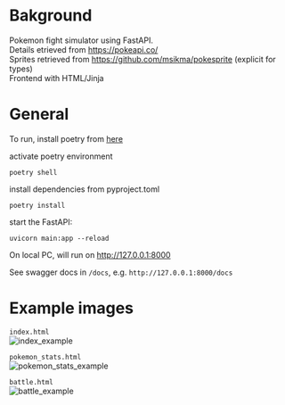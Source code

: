 # Bakground
Pokemon fight simulator using FastAPI.
<br>
Details etrieved from https://pokeapi.co/ 
<br>
Sprites retrieved from https://github.com/msikma/pokesprite (explicit for types)
<br>
Frontend with HTML/Jinja

# General

To run, install poetry from [here](https://python-poetry.org/docs/)

activate poetry environment

```
poetry shell
```

install dependencies from pyproject.toml

```
poetry install
```

start the FastAPI:

```
uvicorn main:app --reload
```

On local PC, will run on http://127.0.0.1:8000

See swagger docs in `/docs`, e.g.
`http://127.0.0.1:8000/docs`

# Example images

`index.html`
<br>
![index_example](https://github.com/LAMaglan/PokeFightSimulator/assets/29206211/564d3eb0-d0b6-42c4-b875-01fca96c518d)

`pokemon_stats.html`
<br>
![pokemon_stats_example](https://github.com/LAMaglan/PokeFightSimulator/assets/29206211/599298a2-9b7d-4b0c-8210-9314c574997f)

`battle.html`
<br>
![battle_example](https://github.com/LAMaglan/PokeFightSimulator/assets/29206211/5c7d37b3-55f1-4a68-9d8a-0d6e80575074)
